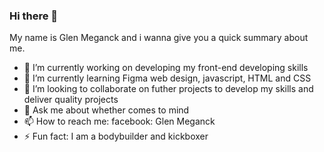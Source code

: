 ### Hi there 👋

My name is Glen Meganck and i wanna give you a quick summary about me.

- 🔭 I’m currently working on developing my front-end developing skills
- 🌱 I’m currently learning Figma web design, javascript, HTML and CSS
- 👯 I’m looking to collaborate on futher projects to develop my skills and deliver quality projects
- 💬 Ask me about whether comes to mind
- 📫 How to reach me: facebook: Glen Meganck
- ⚡ Fun fact: I am a bodybuilder and kickboxer
